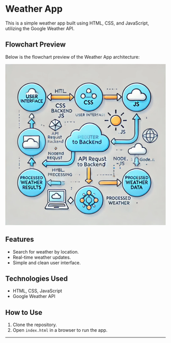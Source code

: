 # Weather App

This is a simple weather app built using HTML, CSS, and JavaScript, utilizing the Google Weather API.

## Flowchart Preview

Below is the flowchart preview of the Weather App architecture:

![Weather App Flowchart](flowchart.webp)

## Features
- Search for weather by location.
- Real-time weather updates.
- Simple and clean user interface.

## Technologies Used
- HTML, CSS, JavaScript
- Google Weather API

## How to Use
1. Clone the repository.
2. Open `index.html` in a browser to run the app.

---

